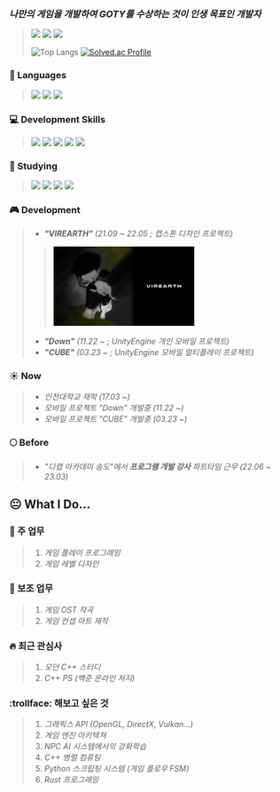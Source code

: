 
### ***나만의 게임을 개발하여 GOTY를 수상하는 것이 인생 목표인 개발자***
> <a href=https://www.instagram.com/g1_r.mm.r/><img src="https://img.shields.io/badge/Instagram-E4405F?style=for-the-badge&logo=instagram&logoColor=white"/></a> <a href=https://www.youtube.com/channel/UCecwbtBo5lBOogKllxtCoBg/><img src="https://img.shields.io/badge/YouTube-ff0000?style=for-the-badge&logo=youtube&logoColor=white"/></a> <a href=https://soundcloud.com/monnlher1hr4/><img src="https://img.shields.io/badge/SoundCloud-ff3300?style=for-the-badge&logo=soundcloud&logoColor=white"/></a>
>
> ![Top Langs](https://github-readme-stats.vercel.app/api/top-langs/?username=G1rmmr&layout=compact&theme=dark)
> [![Solved.ac Profile](http://mazassumnida.wtf/api/generate_badge?boj=black_hand)](https://solved.ac/black_hand)

### :page_with_curl: Languages
> <img src="https://img.shields.io/badge/C++-00599C?style=for-the-badge&logo=cplusplus&logoColor=white"/> <img src="https://img.shields.io/badge/Python-3776AB?style=for-the-badge&logo=python&logoColor=white"/> <img src="https://img.shields.io/badge/C Sharp-239120?style=for-the-badge&logo=csharp&logoColor=white"/>

### :computer: Development Skills
> <img src="https://img.shields.io/badge/Mathmatics-3C2179?style=for-the-badge&logo=pyg&logoColor=white"/> <img src="https://img.shields.io/badge/Physics-0B2C4A?style=for-the-badge&logo=actigraph&logoColor=white"/> <img src="https://img.shields.io/badge/Algorithm-00BCB4?style=for-the-badge&logo=thealgorithms&logoColor=white"/> <img src="https://img.shields.io/badge/Data Structure-E9568E?style=for-the-badge&logo=alwaysdata&logoColor=white"/> <img src="https://img.shields.io/badge/Unity-000000?style=for-the-badge&logo=unity&logoColor=white"/>

### :book: Studying
> <img src="https://img.shields.io/badge/C++-00599C?style=for-the-badge&logo=cplusplus&logoColor=white"/> <img src="https://img.shields.io/badge/Open GL-5586A4?style=for-the-badge&logo=opengl&logoColor=white"/> <img src="https://img.shields.io/badge/Unity-000000?style=for-the-badge&logo=unity&logoColor=white"/> <img src="https://img.shields.io/badge/Unreal 5-000000?style=for-the-badge&logo=unrealengine&logoColor=white"/> 

### :video_game: Development
> * ***"VIREARTH"** (21.09 ~ 22.05 ; 캡스톤 디자인 프로젝트)*
>> <a href=https://github.com/G1rmmr/VirEarth/> <img src = "./VIREARTH.png" width="60%" height="60%"/></a>
> * ***"Down"** (11.22 ~ ; UnityEngine 개인 모바일 프로젝트)*
> * ***"CUBE"** (03.23 ~ ; UnityEngine 모바일 멀티플레이 프로젝트)*

### :sunny: Now
> * *인천대학교 재학 (17.03 ~)*
> * *모바일 프로젝트 "Down" 개발중 (11.22 ~)*
> * *모바일 프로젝트 "CUBE" 개발중 (03.23 ~)*

### :full_moon: Before
> * *"디랩 아카데미 송도"에서 **프로그램 개발 강사** 파트타임 근무 (22.06 ~ 23.03)*

## :neutral_face: What I Do...

### :older_man: 주 업무

> 1. *게임 플레이 프로그래밍*
> 2. *게임 레벨 디자인*

### :man: 보조 업무

> 1. *게임 OST 작곡*
> 2. *게임 컨셉 아트 제작*

### :fire: 최근 관심사

> 1. *모던 C++ 스터디*
> 2. *C++ PS (백준 온라인 저지)*

### :trollface: 해보고 싶은 것

> 1. *그래픽스 API (OpenGL, DirectX, Vulkan...)*
> 2. *게임 엔진 아키텍쳐*
> 3. *NPC AI 시스템에서의 강화학습*
> 4. *C++ 병렬 컴퓨팅*
> 5. *Python 스크립팅 시스템 (게임 플로우 FSM)*
> 6. *Rust 프로그래밍*
